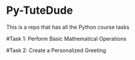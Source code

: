 # Py-TuteDude
This is a repo that has all the Python course tasks

#Task 1: Perform Basic Mathematical Operations

#Task 2: Create a Personalized Greeting